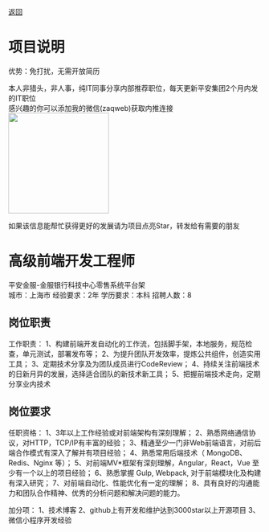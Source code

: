 [返回](../../)

# 项目说明

优势：免打扰，无需开放简历

本人非猎头，非人事，纯IT同事分享内部推荐职位，每天更新平安集团2个月内发的IT职位  
感兴趣的你可以添加我的微信(zaqweb)获取内推连接  
<img src="https://github.com/zaqweb/PA-IT-JOBS/blob/master/WechatICode.jpeg"  height="200" width="200">

如果该信息能帮忙获得更好的发展请为项目点亮Star，转发给有需要的朋友

# 高级前端开发工程师
平安金服-金服银行科技中心零售系统平台架  
城市：上海市 经验要求：2年 学历要求：本科  招聘人数：8

## 岗位职责
工作职责：
1、构建前端开发自动化的工作流，包括脚手架，本地服务，规范检查，单元测试，部署发布等；
2、为提升团队开发效率，提炼公共组件，创造实用工具；
3、定期技术分享及为团队成员进行CodeReview；
4、持续关注前端技术的日新月异的发展，选择适合团队的新技术新工具；
5、把握前端技术走向，定期分享业内技术

## 岗位要求
任职资格：
1、3年以上工作经验或对前端架构有深刻理解；
2、熟悉网络通信协议，对HTTP，TCP/IP有丰富的经验；
3、精通至少一门非Web前端语言，对前后端合作模式有深入了解并有项目经验； 
4、熟悉常用后端技术（ MongoDB、Redis、Nginx 等）；
5、对前端MV*框架有深刻理解，Angular，React，Vue 至少有一个以上的项目经验；
6、熟悉掌握 Gulp, Webpack, 对于前端模块化及构建有深入研究；
7、对前端自动化、性能优化有一定的理解；
8、具有良好的沟通能力和团队合作精神、优秀的分析问题和解决问题的能力。

加分项：
1、技术博客
2、github上有开发和维护达到3000star以上开源项目
3、微信小程序开发经验




